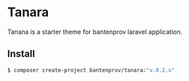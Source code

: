 # Tanara

Tanana is a starter theme for bantenprov laravel application.

## Install

```sh
$ composer create-project bantenprov/tanara:"v.0.2.x"
```
